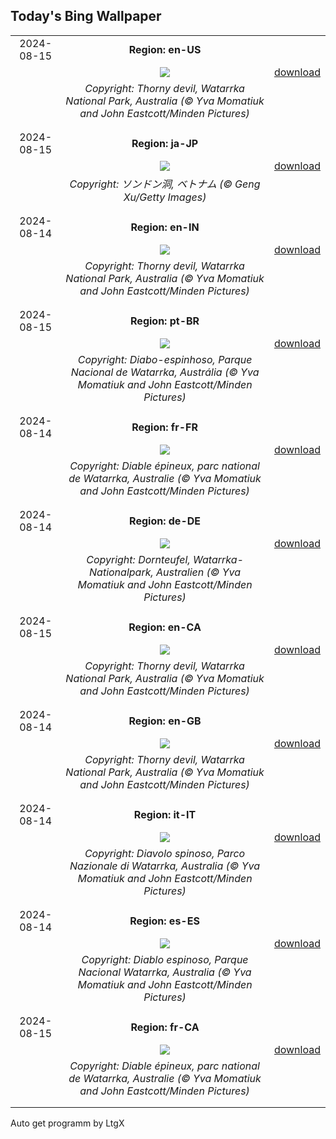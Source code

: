 ## Today's Bing Wallpaper
|      |      |      |
| :----: | :----: | :----: |
|2024-08-15|**Region: en-US**||
||![](https://www.bing.com/th?id=OHR.WatarrkaLizard_EN-US2106702347_UHD.jpg&pid=hp&w=1152&h=648&rs=1&c=4)| [download](https://www.bing.com/th?id=OHR.WatarrkaLizard_EN-US2106702347_UHD.jpg)|
||*Copyright: Thorny devil, Watarrka National Park, Australia (© Yva Momatiuk and John Eastcott/Minden Pictures)*
||
|||
|2024-08-15|**Region: ja-JP**||
||![](https://www.bing.com/th?id=OHR.HangCave_JA-JP0202736881_UHD.jpg&pid=hp&w=1152&h=648&rs=1&c=4)| [download](https://www.bing.com/th?id=OHR.HangCave_JA-JP0202736881_UHD.jpg)|
||*Copyright: ソンドン洞, ベトナム (© Geng Xu/Getty Images)*
||
|||
|2024-08-14|**Region: en-IN**||
||![](https://www.bing.com/th?id=OHR.WatarrkaLizard_EN-IN4528148622_UHD.jpg&pid=hp&w=1152&h=648&rs=1&c=4)| [download](https://www.bing.com/th?id=OHR.WatarrkaLizard_EN-IN4528148622_UHD.jpg)|
||*Copyright: Thorny devil, Watarrka National Park, Australia (© Yva Momatiuk and John Eastcott/Minden Pictures)*
||
|||
|2024-08-15|**Region: pt-BR**||
||![](https://www.bing.com/th?id=OHR.WatarrkaLizard_PT-BR4397893741_UHD.jpg&pid=hp&w=1152&h=648&rs=1&c=4)| [download](https://www.bing.com/th?id=OHR.WatarrkaLizard_PT-BR4397893741_UHD.jpg)|
||*Copyright: Diabo-espinhoso, Parque Nacional de Watarrka, Austrália (© Yva Momatiuk and John Eastcott/Minden Pictures)*
||
|||
|2024-08-14|**Region: fr-FR**||
||![](https://www.bing.com/th?id=OHR.WatarrkaLizard_FR-FR2192982199_UHD.jpg&pid=hp&w=1152&h=648&rs=1&c=4)| [download](https://www.bing.com/th?id=OHR.WatarrkaLizard_FR-FR2192982199_UHD.jpg)|
||*Copyright: Diable épineux, parc national de Watarrka, Australie (© Yva Momatiuk and John Eastcott/Minden Pictures)*
||
|||
|2024-08-14|**Region: de-DE**||
||![](https://www.bing.com/th?id=OHR.WatarrkaLizard_DE-DE9933808585_UHD.jpg&pid=hp&w=1152&h=648&rs=1&c=4)| [download](https://www.bing.com/th?id=OHR.WatarrkaLizard_DE-DE9933808585_UHD.jpg)|
||*Copyright: Dornteufel, Watarrka-Nationalpark, Australien (© Yva Momatiuk and John Eastcott/Minden Pictures)*
||
|||
|2024-08-15|**Region: en-CA**||
||![](https://www.bing.com/th?id=OHR.WatarrkaLizard_EN-CA4804344545_UHD.jpg&pid=hp&w=1152&h=648&rs=1&c=4)| [download](https://www.bing.com/th?id=OHR.WatarrkaLizard_EN-CA4804344545_UHD.jpg)|
||*Copyright: Thorny devil, Watarrka National Park, Australia (© Yva Momatiuk and John Eastcott/Minden Pictures)*
||
|||
|2024-08-14|**Region: en-GB**||
||![](https://www.bing.com/th?id=OHR.WatarrkaLizard_EN-GB7369918232_UHD.jpg&pid=hp&w=1152&h=648&rs=1&c=4)| [download](https://www.bing.com/th?id=OHR.WatarrkaLizard_EN-GB7369918232_UHD.jpg)|
||*Copyright: Thorny devil, Watarrka National Park, Australia (© Yva Momatiuk and John Eastcott/Minden Pictures)*
||
|||
|2024-08-14|**Region: it-IT**||
||![](https://www.bing.com/th?id=OHR.WatarrkaLizard_IT-IT4767936784_UHD.jpg&pid=hp&w=1152&h=648&rs=1&c=4)| [download](https://www.bing.com/th?id=OHR.WatarrkaLizard_IT-IT4767936784_UHD.jpg)|
||*Copyright: Diavolo spinoso, Parco Nazionale di Watarrka, Australia (© Yva Momatiuk and John Eastcott/Minden Pictures)*
||
|||
|2024-08-14|**Region: es-ES**||
||![](https://www.bing.com/th?id=OHR.WatarrkaLizard_ES-ES4079653001_UHD.jpg&pid=hp&w=1152&h=648&rs=1&c=4)| [download](https://www.bing.com/th?id=OHR.WatarrkaLizard_ES-ES4079653001_UHD.jpg)|
||*Copyright: Diablo espinoso, Parque Nacional Watarrka, Australia (© Yva Momatiuk and John Eastcott/Minden Pictures)*
||
|||
|2024-08-15|**Region: fr-CA**||
||![](https://www.bing.com/th?id=OHR.WatarrkaLizard_FR-CA6361686885_UHD.jpg&pid=hp&w=1152&h=648&rs=1&c=4)| [download](https://www.bing.com/th?id=OHR.WatarrkaLizard_FR-CA6361686885_UHD.jpg)|
||*Copyright: Diable épineux, parc national de Watarrka, Australie (© Yva Momatiuk and John Eastcott/Minden Pictures)*
||
|||

Auto get programm by LtgX
